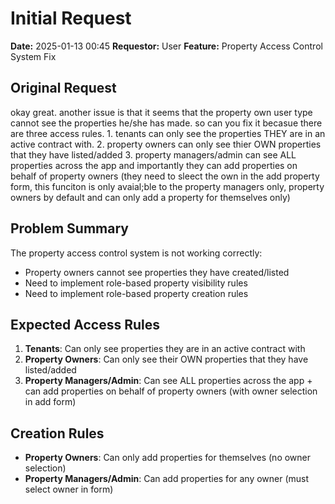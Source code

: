 # Initial Request

**Date:** 2025-01-13 00:45
**Requestor:** User
**Feature:** Property Access Control System Fix

## Original Request

okay great. another issue is that it seems that the property own user type cannot see the properties he/she has made. so can you fix it becasue there are three access rules. 1. tenants can only see the properties THEY are in an active contract with. 2. property owners can only see thier OWN properties that they have listed/added 3. property managers/admin can see ALL properties across the app and importantly they  can add properties on behalf of property owners (they need to sleect the own in the add property form, this funciton is only avaial;ble to the property managers only, property owners by default and can only add a property for themselves only)

## Problem Summary

The property access control system is not working correctly:
- Property owners cannot see properties they have created/listed
- Need to implement role-based property visibility rules
- Need to implement role-based property creation rules

## Expected Access Rules

1. **Tenants**: Can only see properties they are in an active contract with
2. **Property Owners**: Can only see their OWN properties that they have listed/added
3. **Property Managers/Admin**: Can see ALL properties across the app + can add properties on behalf of property owners (with owner selection in add form)

## Creation Rules

- **Property Owners**: Can only add properties for themselves (no owner selection)
- **Property Managers/Admin**: Can add properties for any owner (must select owner in form)